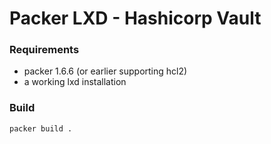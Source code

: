 # Packer LXD - Hashicorp Vault

### Requirements
* packer 1.6.6 (or earlier supporting hcl2)
* a working lxd installation

### Build
```bash
packer build .
```

